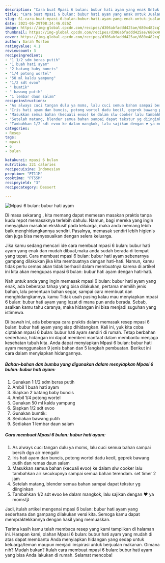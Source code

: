 ```yaml
---
description: "Cara buat Mpasi 6 bulan: bubur hati ayam yang enak Untuk Jualan"
title: "Cara buat Mpasi 6 bulan: bubur hati ayam yang enak Untuk Jualan"
slug: 61-cara-buat-mpasi-6-bulan-bubur-hati-ayam-yang-enak-untuk-jualan
date: 2021-06-29T08:34:46.026Z
image: https://img-global.cpcdn.com/recipes/d306abfaddd425ae/680x482cq70/mpasi-6-bulan-bubur-hati-ayam-foto-resep-utama.jpg
thumbnail: https://img-global.cpcdn.com/recipes/d306abfaddd425ae/680x482cq70/mpasi-6-bulan-bubur-hati-ayam-foto-resep-utama.jpg
cover: https://img-global.cpcdn.com/recipes/d306abfaddd425ae/680x482cq70/mpasi-6-bulan-bubur-hati-ayam-foto-resep-utama.jpg
author: Sarah Morton
ratingvalue: 4.1
reviewcount: 3
recipeingredient:
- "1 1/2 sdm beras putih"
- "1 buah hati ayam"
- "2 batang baby buncis"
- "1/4 potong wortel"
- "50 ml kaldu yampung"
- "1/2 sdt evoo"
- " bumtik"
- " bawang putih"
- "1 lembar daun salam"
recipeinstructions:
- "As always cuci tangan dulu ya moms, lalu cuci semua bahan sampai bersih dgn air mengalir"
- "Iris hati ayam dan buncis, potong wortel dadu kecil, geprek bawang putih dan remas daun salam"
- "Masukkan semua bahan (kecuali evoo) ke dalam slw cooker lalu tambahkan air secukupnya sampai semua bahan terendam. set timer 2 jam"
- "Setelah matang, blender semua bahan sampai dapat tekstur yg diinginkan"
- "Tambahkan 1/2 sdt evoo ke dalam mangkok, lalu sajikan dengan ❤️ ya moms😘"
categories:
- Resep
tags:
- mpasi
- 6
- bulan

katakunci: mpasi 6 bulan 
nutrition: 221 calories
recipecuisine: Indonesian
preptime: "PT11M"
cooktime: "PT55M"
recipeyield: "3"
recipecategory: Dessert

---
```



![Mpasi 6 bulan: bubur hati ayam](https://img-global.cpcdn.com/recipes/d306abfaddd425ae/680x482cq70/mpasi-6-bulan-bubur-hati-ayam-foto-resep-utama.jpg)

Di masa  sekarang , kita memang dapat memesan masakan praktis tanpa kudu repot memasaknya terlebih dahulu. Namun, bagi mereka yang ingin menyajikan masakan eksklusif pada keluarga, maka anda memang lebih baik menghidangkannya sendiri. Pasalnya, memasak sendiri lebih higienis dan juga bisa menyesuaikan dengan selera keluarga.

Jika kamu sedang mencari ide cara membuat mpasi 6 bulan: bubur hati ayam yang enak dan mudah dibuat,maka anda sudah berada di tempat yang tepat. Cara membuat mpasi 6 bulan: bubur hati ayam  sebenarnya gampang dilakukan jika kita membuatnya dengan hati-hati. Namun, kamu tidak perlu cemas akan tidak berhasil dalam membuatnya 
karena di artikel ini kita akan mengupas mpasi 6 bulan: bubur hati ayam dengan hati-hati.  



Nah untuk anda yang ingin memasak mpasi 6 bulan: bubur hati ayam yang enak, ada beberapa tahap yang bisa dilakukan, pertama memilih jenis bahan, lalu penentuan bahan segar, sampai cara membuat dan menghidangkannya. kamu Tidak usah pusing kalau mau menyiapkan mpasi 6 bulan: bubur hati ayam yang lezat di mana pun anda berada. Sebab, asalkan kamu  tahu caranya, maka hidangan ini bisa menjadi suguhan yang istimewa.

Di bawah ini, ada beberapa cara praktis  dalam memasak resep mpasi 6 bulan: bubur hati ayam yang siap dihidangkan. Kali ini, yuk kita coba ciptakan mpasi 6 bulan: bubur hati ayam sendiri di rumah. Tetap berbahan sederhana, hidangan ini dapat memberi manfaat dalam membantu menjaga kesehatan tubuh kita. Anda dapat menyiapkan Mpasi 6 bulan: bubur hati ayam menggunakan 9 jenis bahan dan 5 langkah pembuatan. Berikut ini cara dalam menyiapkan hidangannya.

<!--inarticleads1-->

##### Bahan-bahan dan bumbu yang digunakan dalam menyiapkan Mpasi 6 bulan: bubur hati ayam:

1. Gunakan 1 1/2 sdm beras putih
1. Ambil 1 buah hati ayam
1. Siapkan 2 batang baby buncis
1. Ambil 1/4 potong wortel
1. Gunakan 50 ml kaldu yampung
1. Siapkan 1/2 sdt evoo
1. Gunakan  bumtik:
1. Sediakan  bawang putih
1. Sediakan 1 lembar daun salam




<!--inarticleads2-->

##### Cara membuat Mpasi 6 bulan: bubur hati ayam:

1. As always cuci tangan dulu ya moms, lalu cuci semua bahan sampai bersih dgn air mengalir
1. Iris hati ayam dan buncis, potong wortel dadu kecil, geprek bawang putih dan remas daun salam
1. Masukkan semua bahan (kecuali evoo) ke dalam slw cooker lalu tambahkan air secukupnya sampai semua bahan terendam. set timer 2 jam
1. Setelah matang, blender semua bahan sampai dapat tekstur yg diinginkan
1. Tambahkan 1/2 sdt evoo ke dalam mangkok, lalu sajikan dengan ❤️ ya moms😘




Jadi, itulah artikel mengenai  mpasi 6 bulan: bubur hati ayam  yang sederhana dan gampang dilakukan versi kita. Semoga kamu dapat mempraktekkannya dengan hasil yang memuaskan. 

Terima kasih kamu telah membaca resep yang kami tampilkan di halaman ini. Harapan kami, olahan  Mpasi 6 bulan: bubur hati ayam yang mudah di atas dapat membantu Anda menyiapkan hidangan yang sedap untuk keluarga/teman maupun menjadi inspirasi untuk berjualan makanan. Gimana nih? Mudah bukan? Itulah cara membuat mpasi 6 bulan: bubur hati ayam yang bisa Anda lakukan di rumah. Selamat mencoba!


